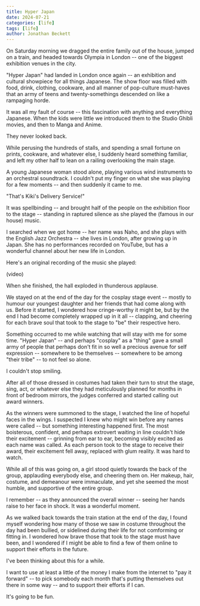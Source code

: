 ```yaml
---
title: Hyper Japan
date: 2024-07-21
categories: [life]
tags: [life]
author: Jonathan Beckett
---
```


On Saturday morning we dragged the entire family out of the house, jumped on a train, and headed towards Olympia in London -- one of the biggest exhibition venues in the city.

"Hyper Japan" had landed in London once again -- an exhibition and cultural showpiece for all things Japanese. The show floor was filled with food, drink, clothing, cookware, and all manner of pop-culture must-haves that an army of teens and twenty-somethings descended on like a rampaging horde.

It was all my fault of course -- this fascination with anything and everything Japanese. When the kids were little we introduced them to the Studio Ghibli movies, and then to Manga and Anime.

They never looked back.

While perusing the hundreds of stalls, and spending a small fortune on prints, cookware, and whatever else, I suddenly heard something familiar, and left my other half to lean on a railing overlooking the main stage.

A young Japanese woman stood alone, playing various wind instruments to an orchestral soundtrack. I couldn't put my finger on what she was playing for a few moments -- and then suddenly it came to me.

"That's Kiki's Delivery Service!"

It was spellbinding -- and brought half of the people on the exhibition floor to the stage -- standing in raptured silence as she played the (famous in our house) music.

I searched when we got home -- her name was Naho, and she plays with the English Jazz Orchestra -- she lives in London, after growing up in Japan. She has no performances recorded on YouTube, but has a wonderful channel about her new life in London.

Here's an original recording of the music she played:

(video)

When she finished, the hall exploded in thunderous applause.

We stayed on at the end of the day for the cosplay stage event -- mostly to humour our youngest daughter and her friends that had come along with us. Before it started, I wondered how cringe-worthy it might be, but by the end I had become completely wrapped up in it all -- clapping, and cheering for each brave soul that took to the stage to "be" their respective hero.

Something occurred to me while watching that will stay with me for some time. "Hyper Japan" -- and perhaps "cosplay" as a "thing" gave a small army of people that perhaps don't fit in so well a precious avenue for self expression -- somewhere to be themselves -- somewhere to be among "their tribe" -- to not feel so alone.

I couldn't stop smiling.

After all of those dressed in costumes had taken their turn to strut the stage, sing, act, or whatever else they had meticulously planned for months in front of bedroom mirrors, the judges conferred and started calling out award winners.

As the winners were summoned to the stage, I watched the line of hopeful faces in the wings. I suspected I knew who might win before any names were called -- but something interesting happened first. The most boisterous, confident, and perhaps extrovert waiting in line couldn't hide their excitement -- grinning from ear to ear, becoming visibly excited as each name was called. As each person took to the stage to receive their award, their excitement fell away, replaced with glum reality. It was hard to watch.

While all of this was going on, a girl stood quietly towards the back of the group, applauding everybody else, and cheering them on. Her makeup, hair, costume, and demeanour were immaculate, and yet she seemed the most humble, and supportive of the entire group.

I remember -- as they announced the overall winner -- seeing her hands raise to her face in shock. It was a wonderful moment.

As we walked back towards the train station at the end of the day, I found myself wondering how many of those we saw in costume throughout the day had been bullied, or sidelined during their life for not comforming or fitting in. I wondered how brave those that took to the stage must have been, and I wondered if I might be able to find a few of them online to support their efforts in the future.

I've been thinking about this for a while.

I want to use at least a little of the money I make from the internet to "pay it forward" -- to pick somebody each month that's putting themselves out there in some way -- and to support their efforts if I can.

It's going to be fun.